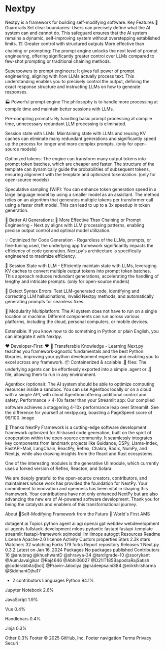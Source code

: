 # Nextpy
Nextpy is a framework for building self-modifying software.
Key Features
🚧 Guardrails
Set clear boundaries: Users can precisely define what the AI system can and cannot do. This safeguard ensures that the AI system remains a dynamic, self-improving system without overstepping established limits.
🏗️ Greater control with structured outputs
More effective than chaining or prompting: The prompt engine unlocks the next level of prompt engineering, offering significantly greater control over LLMs compared to few-shot prompting or traditional chaining methods.

Superpowers to prompt engineers: It gives full power of prompt engineering, aligning with how LLMs actually process text. This understanding enables you to precisely control the output, defining the exact response structure and instructing LLMs on how to generate responses.

🏭 Powerful prompt engine
The philosophy is to handle more processing at compile time and maintain better sessions with LLMs.

Pre-compiling prompts: By handling basic prompt processing at compile time, unnecessary redundant LLM processing is eliminated.

Session state with LLMs: Maintaining state with LLMs and reusing KV caches can eliminate many redundant generations and significantly speed up the process for longer and more complex prompts. (only for open-source models)

Optimized tokens: The engine can transform many output tokens into prompt token batches, which are cheaper and faster. The structure of the template can dynamically guide the probabilities of subsequent tokens, ensuring alignment with the template and optimized tokenization. (only for open-source models)

Speculative sampling (WIP): You can enhance token generation speed in a large language model by using a smaller model as an assistant. The method relies on an algorithm that generates multiple tokens per transformer call using a faster draft model. This can lead to up to a 3x speedup in token generation.

🤖 Better AI Generations:
🧠 More Effective Than Chaining or Prompt Engineering - Next.py aligns with LLM processing patterns, enabling precise output control and optimal model utilization.

💡 Optimized for Code Generation - Regardless of the LLMs, prompts, or fine-tuning used, the underlying app framework significantly impacts the efficiency of code generation. Next.py's architecture is specifically engineered to maximize efficiency.

💾 Session State with LLM - Efficiently maintain state with LLMs, leveraging KV caches to convert multiple output tokens into prompt token batches. This approach reduces redundant generations, accelerating the handling of lengthy and intricate prompts. (only for open-source models)

🧪 Detect Syntax Errors: Test LLM-generated code, identifying and correcting LLM hallucinations, invalid Nextpy methods, and automatically generating prompts for seamless fixes.

🧱 Modularity
Multiplatform: The AI system does not have to run on a single location or machine. Different components can run across various platforms, including the cloud, personal computers, or mobile devices.

Extensible: If you know how to do something in Python or plain English, you can integrate it with Nextpy.

❤️ Developer-First: ❤️
📘 Transferable Knowledge - Learning Next.py teaches you framework-agnostic fundamentals and the best Python libraries, improving your python development expertise and enabling you to excel across any framework.
📦 Containerized & scalable
.🤖 files: The underlying agents can be effortlessly exported into a simple .agent or .🤖 file, allowing them to run in any environment.

Agentbox (optional): The AI system should be able to optimize computing resources inside a sandbox. You can use Agentbox locally or on a cloud with a simple API, with cloud Agentbox offering additional control and safety.
Performance
⚡ 4-10x faster than your Streamlit app: Our compiled software achieves a staggering 4-10x performance leap over Streamlit. See the difference for yourself at nextpy.org, boasting a PageSpeed score of 99/100.
image

🙏 Thanks
NextPy Framework is a cutting-edge software development framework optimized for AI-based code generation, built on the spirit of cooperation within the open-source community. It seamlessly integrates key components from landmark projects like Guidance, DSPy, Llama-Index, FastAPI-Mail, LangChain, ReactPy, Reflex, Chakra, Radix, NumPy, and Next.js, while also drawing insights from the React and Rust ecosystems.

One of the interesting modules is the generative UI module, which currently uses a forked version of Reflex, Reacton, and Solara.

We are deeply grateful to the open-source creators, contributors, and maintainers whose work has provided the foundation for NextPy. Your commitment to innovation and openness has been vital in shaping this framework. Your contributions have not only enhanced NextPy but are also advancing the new era of AI-powered software development. Thank you for being the catalysts and enablers of this transformational journey.

About
🤖Self-Modifying Framework from the Future 🔮 World's First AMS

dotagent.ai
Topics
python agent ai agi openai gpt webdev webdevelopment ai-agents fullstack-development mlops pydantic fastapi fastapi-template streamlit fastapi-framework sqlmodel llm llmops autogpt
Resources
 Readme
License
 Apache-2.0 license
 Activity
 Custom properties
Stars
 2.3k stars
Watchers
 32 watching
Forks
 179 forks
Report repository
Releases 1
Next.py 0.3.2
Latest
on Jan 16, 2024
Packages
No packages published
Contributors
16
@anubrag
@khushwantD
@shravya-34
@tardigrade-10
@soorykant
@AumJavalgikar
@Raj4646
@Abhi06027
@D21IT185BapodraRajSatish
@coderabbitai[bot]
@Pravin-Jalodiya
@pradeepsaini384
@niikkhilsharma
@SiddhantOjha17
+ 2 contributors
Languages
Python
94.1%
 
Jupyter Notebook
2.6%
 
JavaScript
1.9%
 
Vue
0.4%
 
Handlebars
0.4%
 
Jinja
0.3%
 
Other
0.3%
Footer
© 2025 GitHub, Inc.
Footer navigation
Terms
Privacy
Securi
